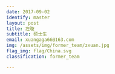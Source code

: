 ```yaml
---
date: 2017-09-02
identify: master
layout: post
title: 左璇
subtitle: 硕士生
email: xuangaga66@163.com
img: /assets/img/former_team/zxuan.jpg
flag_img: flag/China.svg
classification: former_team

---
```

